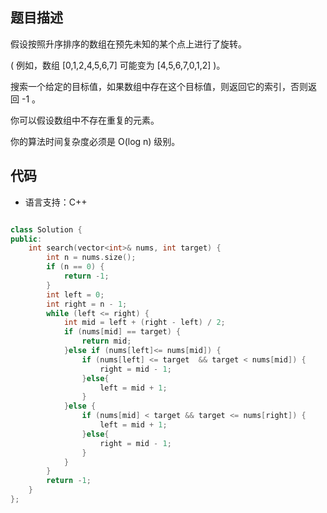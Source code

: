 ## 题目描述
假设按照升序排序的数组在预先未知的某个点上进行了旋转。

( 例如，数组 [0,1,2,4,5,6,7] 可能变为 [4,5,6,7,0,1,2] )。

搜索一个给定的目标值，如果数组中存在这个目标值，则返回它的索引，否则返回 -1 。

你可以假设数组中不存在重复的元素。

你的算法时间复杂度必须是 O(log n) 级别。

## 代码
* 语言支持：C++


```c++

class Solution {
public:
    int search(vector<int>& nums, int target) {
        int n = nums.size();
        if (n == 0) {
            return -1;
        }
        int left = 0;
        int right = n - 1;
        while (left <= right) {
            int mid = left + (right - left) / 2;
            if (nums[mid] == target) {
                return mid;
            }else if (nums[left]<= nums[mid]) {
                if (nums[left] <= target  && target < nums[mid]) {
                    right = mid - 1;
                }else{
                    left = mid + 1;
                }
            }else {
                if (nums[mid] < target && target <= nums[right]) {
                    left = mid + 1;
                }else{
                    right = mid - 1;
                }
            }
        }
        return -1;
    }
};

```


